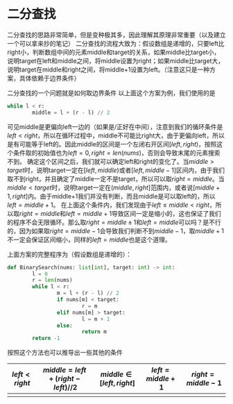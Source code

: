 # 二分查找
二分查找的思路非常简单，但是变种极其多，因此理解其原理非常重要（以及建立一个可以拿来抄的笔记）
二分查找的流程大致为：假设数组是递增的，只要left比right小，判断数组中间的元素middle和target的关系，如果middle比target小，说明target在left和middle之间，将middle设置为right；如果middle比target大，说明target在middle和right之间，将middle+1设置为left。（注意这只是一种方案，具体依赖于边界条件）


二分查找的一个问题就是如何取边界条件
以上面这个方案为例，我们使用的是
```python
while l < r:
		middle = l + (r - l) // 2
```
可见middle是更偏向left一边的（如果是/正好在中间），注意到我们的循环条件是$left < right$，所以在循环过程中，middle不可能比right大，由于更偏向left，所以是有可能等于left的。因此middle的区间是一个左闭右开区间$[left, right)$，按照这个条件取的初始值也为$left=0, right=len(nums)$，否则会导致末尾的元素搜索不到。
确定这个区间之后，我们就可以确定left和right的变化了。当$middle > target$时，说明target一定在$[left, middle)$或者$[left, middle-1]$区间内，由于我们取不到right，并且确定了middle一定不是target，所以可以取$right = middle$。当$middle < target$时，说明target一定在$(middle, right]$范围内，或者说$[middle + 1, right]$内。由于middle+1我们并没有判断，而且middle是可以取left的，所以$left = middle + 1$。
在上面这个条件内，我们发现由于$left \le middle \lt right$，所以取$right = middle$和$left = middle + 1$导致区间一定是缩小的，这也保证了我们的程序不会无限循环。那么取$right = middle \pm 1$和$left = middle$可以吗？是不行的，因为如果取$right = middle - 1$会导致我们判断不到$middle - 1$，取$middle + 1$不一定会保证区间缩小，同样的$left = middle$也是这个道理。

上面方案的完整程序为（假设数组是递增的）：
```python
def BinarySearch(nums: list[int], target: int) -> int:
		l = 0
		r = len(nums)
		while l < r:
				m = l + (r - l) // 2
				if nums[m] < target:
						r = m
				elif nums[m] > target:
						l = m + 1
				else:
						return m
		return -1
```


按照这个方法也可以推导出一些其他的条件

| $left \lt right$ | $middle = left + (right - left) // 2$ | $middle \in [left, right]$ | $left = middle + 1$ | $right = middle - 1$ |
| ---------------- | ------------------------------------- | -------------------------- | ------------------- | -------------------- |
|                  |                                       |                            |                     |                      |

